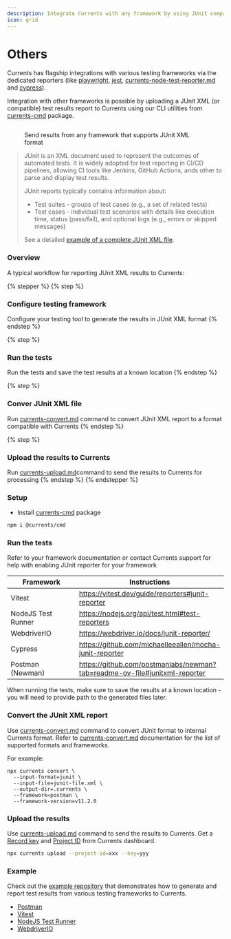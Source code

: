 ```yaml
---
description: Integrate Currents with any framework by using JUnit compatible XML reporters
icon: grid
---
```


# Others

Currents has flagship integrations with various testing frameworks via the dedicated reporters (like [playwright](playwright/ "mention"), [jest](jest/ "mention"),   [currents-node-test-reporter.md](../resources/reporters/currents-node-test-reporter.md "mention") and [cypress](cypress/ "mention")).&#x20;

Integration with other frameworks is possible by uploading a JUnit XML (or compatible) test results report to Currents using our CLI utilities from [currents-cmd](../resources/reporters/currents-cmd/ "mention") package.

<figure><img src="../.gitbook/assets/Junit XML reporter.png" alt=""><figcaption><p>Send results from any framework that supports JUnit XML format</p></figcaption></figure>

> JUnit is an XML document used to represent the outcomes of automated tests. It is widely adopted for test reporting in CI/CD pipelines, allowing CI tools like Jenkins, GitHub Actions, ands other to parse and display test results.
>
> JUnit reports typically contains information about:
>
> * Test suites - groups of test cases (e.g., a set of related tests)
> * Test cases - individual test scenarios with details like execution time, status (pass/fail), and optional logs (e.g., errors or skipped messages)
>
> See a detailed [example of a complete JUnit XML file](https://github.com/testmoapp/junitxml?tab=readme-ov-file#complete-junit-xml-example).

### Overview

A typical workflow for reporting JUnit XML results to Currents:

{% stepper %}
{% step %}
### Configure testing framework

Configure your testing tool to generate the results in JUnit XML format
{% endstep %}

{% step %}
### Run the tests

Run the tests and save the test results at a known location
{% endstep %}

{% step %}
### Conver JUnit XML file

Run [currents-convert.md](../resources/reporters/currents-cmd/currents-convert.md "mention") command to convert JUnit XML report to a format compatible with Currents
{% endstep %}

{% step %}
### Upload the results to Currents

Run [currents-upload.md](../resources/reporters/currents-cmd/currents-upload.md "mention")command to send the results to Currents for processing
{% endstep %}
{% endstepper %}

### Setup

* Install [currents-cmd](../resources/reporters/currents-cmd/ "mention") package

```bash
npm i @currents/cmd
```

### Run the tests

Refer to your framework documentation or contact Currents support for help with enabling JUnit reporter for your framework

<table><thead><tr><th width="232">Framework</th><th>Instructions</th></tr></thead><tbody><tr><td>Vitest</td><td><a href="https://vitest.dev/guide/reporters#junit-reporter">https://vitest.dev/guide/reporters#junit-reporter</a></td></tr><tr><td>NodeJS Test Runner</td><td><a href="https://nodejs.org/api/test.html#test-reporters">https://nodejs.org/api/test.html#test-reporters</a></td></tr><tr><td>WebdriverIO</td><td><a href="https://webdriver.io/docs/junit-reporter/">https://webdriver.io/docs/junit-reporter/</a></td></tr><tr><td>Cypress</td><td><a href="https://github.com/michaelleeallen/mocha-junit-reporter">https://github.com/michaelleeallen/mocha-junit-reporter</a></td></tr><tr><td>Postman (Newman)</td><td><a href="https://github.com/postmanlabs/newman?tab=readme-ov-file#junitxml-reporter">https://github.com/postmanlabs/newman?tab=readme-ov-file#junitxml-reporter</a></td></tr></tbody></table>

When running the tests, make sure to save the results at a known location - you will need to provide path to the generated files later.

### Convert the JUnit XML report

Use [currents-convert.md](../resources/reporters/currents-cmd/currents-convert.md "mention") command to convert JUnit format to internal Currents format. Refer to [currents-convert.md](../resources/reporters/currents-cmd/currents-convert.md "mention") documentation for the list of supported formats and frameworks.

For example:

```
npx currents convert \
  --input-format=junit \
  --input-file=junit-file.xml \
  --output-dir=.currents \
  --framework=postman \
  --framework-version=v11.2.0
```

### Upload the results

Use  [currents-upload.md](../resources/reporters/currents-cmd/currents-upload.md "mention") command to send the results to Currents.  Get a [Record key](../guides/record-key.md) and [Project ID](../dashboard/projects/) from Currents dashboard.

```bash
npx currents upload --project-id=xxx --key=yyy
```

### Example

Check out the [example repository](https://github.com/currents-dev/currents-junit-xml-example) that demonstrates how to generate and report test results from various testing frameworks to Currents.

* [Postman](https://github.com/currents-dev/currents-junit-xml-example/tree/main/packages/postman)
* [Vitest](https://github.com/currents-dev/currents-junit-xml-example/tree/main/packages/vitest)
* [NodeJS Test Runner](https://github.com/currents-dev/currents-nodejs-github-actions-example)
* [WebdriverIO](https://github.com/currents-dev/currents-junit-xml-example/tree/main/packages/wdio)
